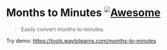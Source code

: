# Months to Minutes [![Awesome](https://cdn.rawgit.com/sindresorhus/awesome/d7305f38d29fed78fa85652e3a63e154dd8e8829/media/badge.svg)](https://github.com/sindresorhus/awesome)

>Easily convert months to minutes.

Try demo: https://tools.waytolearnx.com/months-to-minutes
